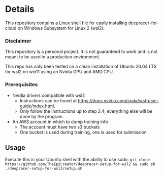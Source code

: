 # Details
This repository contains a Linux shell file for easily installing deepracer-for-cloud on Windows Subsystem for Linux 2 (wsl2).

### Disclaimer
This repository is a personal project. It is not guaranteed to work and is not meant to be used in a production environment.

This repo has only been tested on a clean installation of Ubuntu 20.04 LTS for wsl2 on win11 using an Nvidia GPU and AMD CPU.

### Prerequisites
- Nvidia drivers compatible with wsl2
	- Instructions can be found at https://docs.nvidia.com/cuda/wsl-user-guide/index.html.
	- Only follow the instructions up to step 2.4, everything else will be done by the program.
- An AWS account in which to dump training info
	- The account must have two s3 buckets
	- One bucket is used during training, one is used for submission

## Usage
Execute this in your Ubuntu shell with the ability to use sudo:
`git clone https://github.com/TheEpiCreator/deepracer-setup-for-wsl2 && sudo sh ./deepracer-setup-for-wsl2/setup.sh`